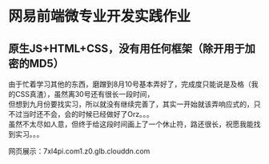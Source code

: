 网易前端微专业开发实践作业
======================================

原生JS+HTML+CSS，没有用任何框架（除开用于加密的MD5）
---------------------------------------------------

  由于忙着学习其他的东西，磨蹭到8月10号基本弄好了，完成度只能说是及格（我的CSS真渣），虽然离30号还有很长一段时间，<br>
但想到九月份要找实习，所以就没有继续完善了，其实一开始就该弄响应式的，只不过当时还不会，会的时候已经做好了Orz。。。<br>
虽然不太尽如人意，但终于给这段时间画上了一个休止符，路还很长，祝愿我能找到实习。。。<br>

网页展示：7xl4pi.com1.z0.glb.clouddn.com